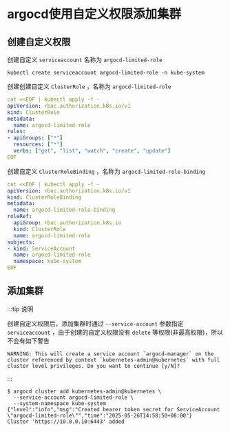 # argocd使用自定义权限添加集群

## 创建自定义权限

创建自定义 `serviceaccount` 名称为 `argocd-limited-role`

```shell
kubectl create serviceaccount argocd-limited-role -n kube-system
```



创建创建自定义 `ClusterRole` ，名称为 `argocd-limited-role`

```yaml
cat <<EOF | kubectl apply -f -
apiVersion: rbac.authorization.k8s.io/v1
kind: ClusterRole
metadata:
  name: argocd-limited-role
rules:
- apiGroups: ["*"]
  resources: ["*"]
  verbs: ["get", "list", "watch", "create", "update"]
EOF
```



创建自定义 `ClusterRoleBinding` ，名称为 `argocd-limited-role-binding`

```yaml
cat <<EOF | kubectl apply -f -
apiVersion: rbac.authorization.k8s.io/v1
kind: ClusterRoleBinding
metadata:
  name: argocd-limited-role-binding
roleRef:
  apiGroup: rbac.authorization.k8s.io
  kind: ClusterRole
  name: argocd-limited-role
subjects:
- kind: ServiceAccount
  name: argocd-limited-role
  namespace: kube-system
EOF
```



## 添加集群



:::tip 说明

创建自定义权限后，添加集群时通过 `--service-account` 参数指定 `serviceaccount` ，由于创建的自定义权限没有 `delete` 等权限(非最高权限)，所以不会有如下警告

```shell
WARNING: This will create a service account `argocd-manager` on the cluster referenced by context `kubernetes-admin@kubernetes` with full cluster level privileges. Do you want to continue [y/N]? 
```

:::

```shell
$ argocd cluster add kubernetes-admin@kubernetes \
  --service-account argocd-limited-role \
  --system-namespace kube-system
{"level":"info","msg":"Created bearer token secret for ServiceAccount \"argocd-limited-role\"","time":"2025-05-26T14:58:50+08:00"}
Cluster 'https://10.0.0.10:6443' added
```

